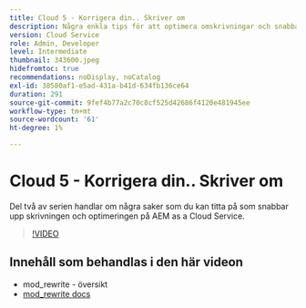 ```yaml
---
title: Cloud 5 - Korrigera din.. Skriver om
description: Några enkla tips för att optimera omskrivningar och snabba upp webbplatsen
version: Cloud Service
role: Admin, Developer
level: Intermediate
thumbnail: 343600.jpeg
hidefromtoc: true
recommendations: noDisplay, noCatalog
exl-id: 38580af1-e5ad-431a-b41d-634fb136ce64
duration: 291
source-git-commit: 9fef4b77a2c70c8cf525d42686f4120e481945ee
workflow-type: tm+mt
source-wordcount: '61'
ht-degree: 1%

---
```


# Cloud 5 - Korrigera din.. Skriver om

Del två av serien handlar om några saker som du kan titta på som snabbar upp skrivningen och optimeringen på AEM as a Cloud Service.

>[!VIDEO](https://video.tv.adobe.com/v/343600?quality=12&learn=on)

## Innehåll som behandlas i den här videon

+ mod_rewrite - översikt
+ [mod_rewrite docs](https://httpd.apache.org/docs/current/mod/mod_rewrite.html)
